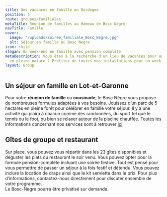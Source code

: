 ```yaml
---
title: Des vacances en famille en Dordogne
position: 5
route: groupes/familiales
metaTitle: Réunion de familles au Hameau de Bosc Nègre
navTitle: Famille
cover:
  image: "/uploads/soiree_familiale_Bosc_Negre.jpg"
  alt: Séjour en famille au Bosc Negre
icon: child
slogan: Un week-end en famille avec pension complète
metaDescription: Vous êtes à la recherche d'un lieu de vacances pour une réunion familiale
  en pleine nature ? Profitez de toutes nos installations pour un week-end réussi
layout: Group
---
```


## Un séjour en famille en Lot-et-Garonne

Pour votre **réunion de famille** ou **cousinade**, le Bosc Nègre vous propose de nombreuses formules adaptées à vos besoins. Jouissez d’un parc de 5 hectares en pleine forêt pour célébrer en famille votre séjour. Il y a une activité qui plaira à chacun comme des randonnées, du sport tel que le tennis ou le foot, ou bien se relaxer autour de la piscine chauffée. Toutes les informations concernant nos services sont à retrouver [ici](/activites/).

## Gîtes de groupe et restaurant

Sur place, vous pouvez vous répartir dans les 23 gîtes disponibles et déguster les plats du restaurant le soir venu. Vous pouvez opter pour la formule pension-complète incluant une soirée festive. Tout est pensé pour vous permettre de passer un séjour à la fois festif et détendu. Vous pouvez inclure la location de draps ainsi que le kit serviette dans le prix. Pour plus d’informations, contactez-nous directement pour discuter ensemble de votre programme.\
Le Bosc-Nègre pourra être privatisé sur demande.
